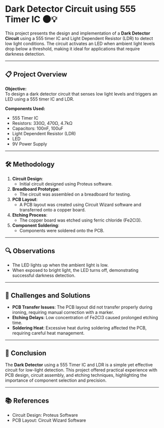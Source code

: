 # Dark Detector Circuit using 555 Timer IC 🌑💡

This project presents the design and implementation of a **Dark Detector Circuit** using a 555 timer IC and Light Dependent Resistor (LDR) to detect low light conditions. The circuit activates an LED when ambient light levels drop below a threshold, making it ideal for applications that require darkness detection.

---

## 📋 Project Overview

**Objective:**  
To design a dark detector circuit that senses low light levels and triggers an LED using a 555 timer IC and LDR.

**Components Used:**
- 555 Timer IC
- Resistors: 330Ω, 470Ω, 4.7kΩ
- Capacitors: 100nF, 100uF
- Light Dependent Resistor (LDR)
- LED
- 9V Power Supply

---

## 🛠️ Methodology

1. **Circuit Design**:  
   - Initial circuit designed using Proteus software.
2. **Breadboard Prototype**:  
   - The circuit was assembled on a breadboard for testing.
3. **PCB Layout**:  
   - A PCB layout was created using Circuit Wizard software and transferred onto a copper board.
4. **Etching Process**:  
   - The copper board was etched using ferric chloride (Fe2Cl3).
5. **Component Soldering**:  
   - Components were soldered onto the PCB.

---

## 🔍 Observations

- The LED lights up when the ambient light is low.
- When exposed to bright light, the LED turns off, demonstrating successful darkness detection.

---

## 🚧 Challenges and Solutions

- **PCB Transfer Issues**: The PCB layout did not transfer properly during ironing, requiring manual correction with a marker.
- **Etching Delays**: Low concentration of Fe2Cl3 caused prolonged etching time.
- **Soldering Heat**: Excessive heat during soldering affected the PCB, requiring careful heat management.

---

## 🏁 Conclusion

The **Dark Detector** using a 555 Timer IC and LDR is a simple yet effective circuit for low-light detection. This project offered practical experience with PCB design, circuit assembly, and etching techniques, highlighting the importance of component selection and precision.

---

## 📚 References

- Circuit Design: Proteus Software
- PCB Layout: Circuit Wizard Software

